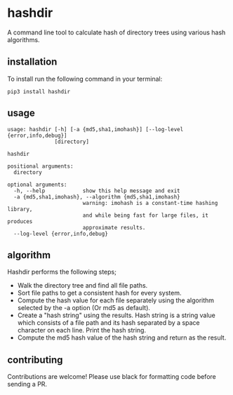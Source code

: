 # hashdir

A command line tool to calculate hash of directory trees using various hash algorithms.

## installation

To install run the following command in your terminal:

```pip3 install hashdir```

## usage

```text
usage: hashdir [-h] [-a {md5,sha1,imohash}] [--log-level {error,info,debug}]
               [directory]

hashdir

positional arguments:
  directory

optional arguments:
  -h, --help            show this help message and exit
  -a {md5,sha1,imohash}, --algorithm {md5,sha1,imohash}
                        warning: imohash is a constant-time hashing library,
                        and while being fast for large files, it produces
                        approximate results.
  --log-level {error,info,debug}
```

## algorithm

Hashdir performs the following steps;

- Walk the directory tree and find all file paths.
- Sort file paths to get a consistent hash for every system.
- Compute the hash value for each file separately using the algorithm selected by the -a option (Or md5 as default).
- Create a "hash string" using the results. Hash string is a string value which consists of a file path and its hash separated by a space character on each line. Print the hash string.
- Compute the md5 hash value of the hash string and return as the result.

## contributing

Contributions are welcome! Please use black for formatting code before sending a PR.
